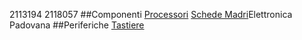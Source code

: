 2113194
2118057
##Componenti
[Processori](processori.md)
[Schede Madri](schede_madri.md)Elettronica Padovana
##Periferiche
[Tastiere](periferiche/tastiere.md)
